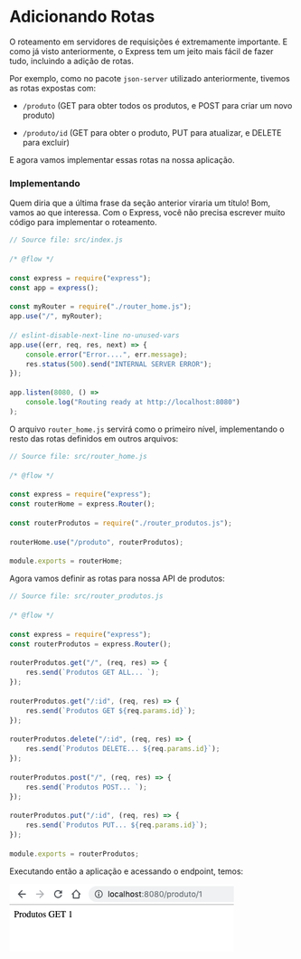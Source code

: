 # Adicionando Rotas

O roteamento em servidores de requisições é extremamente importante. E como já visto anteriormente, o Express tem um jeito mais fácil de fazer tudo, incluindo a adição de rotas.

Por exemplo, como no pacote `json-server` utilizado anteriormente, tivemos as rotas expostas com:

- `/produto` (GET para obter todos os produtos, e POST para criar um novo produto)

- `/produto/id` (GET para obter o produto, PUT para atualizar, e DELETE para excluir)

  

E agora vamos implementar essas rotas na nossa aplicação.

### Implementando

Quem diria que a última frase da seção anterior viraria um título! Bom, vamos ao que interessa. Com o Express, você não precisa escrever muito código para implementar o roteamento.

```js
// Source file: src/index.js

/* @flow */

const express = require("express");
const app = express();

const myRouter = require("./router_home.js");
app.use("/", myRouter);

// eslint-disable-next-line no-unused-vars
app.use((err, req, res, next) => {
    console.error("Error....", err.message);
    res.status(500).send("INTERNAL SERVER ERROR");
});

app.listen(8080, () =>
    console.log("Routing ready at http://localhost:8080")
);
```

O arquivo `router_home.js` servirá como o primeiro nível, implementando o resto das rotas definidos em outros arquivos:

```js
// Source file: src/router_home.js

/* @flow */

const express = require("express");
const routerHome = express.Router();

const routerProdutos = require("./router_produtos.js");

routerHome.use("/produto", routerProdutos);

module.exports = routerHome;
```

Agora vamos definir as rotas para nossa API de produtos:

```js
// Source file: src/router_produtos.js

/* @flow */

const express = require("express");
const routerProdutos = express.Router();

routerProdutos.get("/", (req, res) => {
    res.send(`Produtos GET ALL... `);
});

routerProdutos.get("/:id", (req, res) => {
    res.send(`Produtos GET ${req.params.id}`);
});

routerProdutos.delete("/:id", (req, res) => {
    res.send(`Produtos DELETE... ${req.params.id}`);
});

routerProdutos.post("/", (req, res) => {
    res.send(`Produtos POST... `);
});

routerProdutos.put("/:id", (req, res) => {
    res.send(`Produtos PUT... ${req.params.id}`);
});

module.exports = routerProdutos;
```

Executando então a aplicação e acessando o endpoint, temos:

![image-20190628015333634](assets/image-20190628015333634.png)


